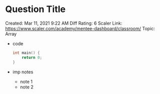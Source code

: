 # Question Title

Created: Mar 11, 2021 9:22 AM
Diff Rating: 6
Scaler Link: https://www.scaler.com/academy/mentee-dashboard/classroom/
Topic: Array

- code

    ```cpp
    int main() {
        return 0;
    }
    ```

- imp notes
    - note 1
    - note 2